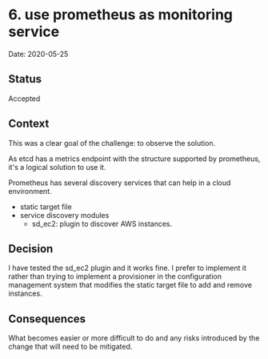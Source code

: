 # 6. use prometheus as monitoring service

Date: 2020-05-25

## Status

Accepted

## Context

This was a clear goal of the challenge: to observe the solution.

As etcd has a metrics endpoint with the structure supported by prometheus,
 it's a logical solution to use it.

Prometheus has several discovery services that can help in a cloud environment.

- static target file
- service discovery modules
  - sd_ec2: plugin to discover AWS instances.

## Decision

I have tested the sd_ec2 plugin and it works fine.  I prefer to implement it
 rather than trying to implement a provisioner in the configuration management
 system that modifies the static target file to add and remove instances.



## Consequences

What becomes easier or more difficult to do and any risks introduced by the change that will need to be mitigated.
